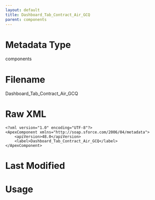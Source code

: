 ```yaml
---
layout: default
title: Dashboard_Tab_Contract_Air_GCQ
parent: components
---
```

# Metadata Type
components


# Filename 
Dashboard_Tab_Contract_Air_GCQ


# Raw XML
```
<?xml version="1.0" encoding="UTF-8"?>
<ApexComponent xmlns="http://soap.sforce.com/2006/04/metadata">
    <apiVersion>48.0</apiVersion>
    <label>Dashboard_Tab_Contract_Air_GCQ</label>
</ApexComponent>
```


# Last Modified


# Usage
